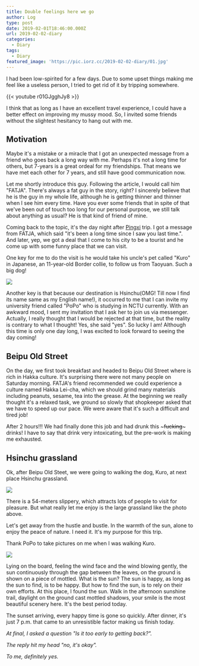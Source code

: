 ```yaml
---
title: Double feelings here we go
author: Log
type: post
date: 2019-02-01T18:46:00.000Z
url: 2019-02-02-diary
categories:
  - Diary
tags:
  - Diary
featured_image: 'https://pic.iorz.cc/2019-02-02-diary/01.jpg'
---
```

I had been low-spirited for a few days. Due to some upset things making me feel like a useless person, I tried to get rid of it by tripping somewhere.

<!--more-->

{{< youtube r01GJgghJy8 >}}

I think that as long as I have an excellent travel experience, I could have a better effect on improving my mussy mood. So, I invited some friends without the slightest hesitancy to hang out with me.

## Motivation

Maybe it's a mistake or a miracle that I got an unexpected message from a friend who goes back a long way with me. Perhaps it's not a long time for others, but 7-years is a great ordeal for my friendships. That means we have met each other for 7 years, and still have good communication now.

Let me shortly introduce this guy. Following the article, I would call him "FATJA". There's always a fat guy in the story, right? I sincerely believe that he is the guy in my whole life, although he is getting thinner and thinner when I see him every time. Have you ever some friends that in spite of that we've been out of touch too long for our personal purpose, we still talk about anything as usual? He is that kind of friend of mine.

Coming back to the topic, it's the day night after [Pingxi](https://murmur.zio.tw/2019-01-11-diary/) trip. I got a message from FATJA, which said "it's been a long time since I saw you last time.". And later, yep, we got a deal that I come to his city to be a tourist and he come up with some funny place that we can visit.

One key for me to do the visit is he would take his uncle's pet called "Kuro" in Japanese, an 11-year-old Border collie, to follow us from Taoyuan. Such a big dog!

![](https://pic.iorz.cc/2019-02-02-diary/00.jpg)

Another key is that because our destination is Hsinchu(OMG! Till now I find its name same as my English name!), it occurred to me that I can invite my university friend called "PoPo" who is studying in NCTU currently. With an awkward mood, I sent my invitation that I ask her to join us via messenger. Actually, I really thought that I would be rejected at that time, but the reality is contrary to what I thought! Yes, she said "yes". So lucky I am! Although this time is only one day long, I was excited to look forward to seeing the day coming! 

## Beipu Old Street

On the day, we first took breakfast and headed to Beipu Old Street where is rich in Hakka culture. It's surprising there were not many people on Saturday morning. FATJA's friend recommended we could experience a culture named Hakka Lei-cha, which we should grind many materials including peanuts, sesame, tea into the grease. At the beginning we really thought it's a relaxed task, we ground so slowly that shopkeeper asked that we have to speed up our pace. We were aware that it's such a difficult and tired job!

After 2 hours!!! We had finally done this job and had drunk this ~~~fucking~~~ drinks! I have to say that drink very intoxicating, but the pre-work is making me exhausted.

## Hsinchu grassland

Ok, after Beipu Old Steet, we were going to walking the dog, Kuro, at next place Hsinchu grassland.

![](https://pic.iorz.cc/2019-02-02-diary/01.jpg)

There is a 54-meters slippery, which attracts lots of people to visit for pleasure. But what really let me enjoy is the large grassland like the photo above. 

Let's get away from the hustle and bustle. In the warmth of the sun, alone to enjoy the peace of nature. I need it. It's my purpose for this trip.

Thank PoPo to take pictures on me when I was walking Kuro.


![](https://pic.iorz.cc/2019-02-02-diary/02.jpg)


Lying on the board, feeling the wind face and the wind blowing gently, the sun continuously through the gap between the leaves, on the ground is shown on a piece of mottled. What is the sun? The sun is happy, as long as the sun to find, is to be happy. But how to find the sun, is to rely on their own efforts. At this place, I found the sun. Walk in the afternoon sunshine trail, daylight on the ground cast mottled shadows, your smile is the most beautiful scenery here. It's the best period today.

The sunset arriving, every happy time is gone so quickly. After dinner, it's just 7 p.m. that came to an unresistible factor making us finish today.

_At final, I asked a question "Is it too early to getting back?"._

_The reply hit my head "no, it's okay"._

_To me, definitely yes._
